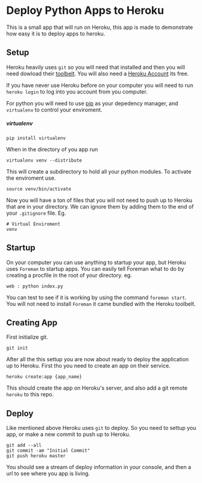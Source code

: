 # Deploy Python Apps to Heroku

This is a small app that will run on Heroku, this app is made to demonstrate how easy it is to deploy apps to heroku.

## Setup

Heroku heavily uses `git` so you will need that installed and then you will need dowload their [toolbelt](https://toolbelt.heroku.com/). You will also need a [Heroku Account](https://id.heroku.com/signup/devcenter) its free.

If you have never use Heroku before on your computer you will need to run `heroku login` to log into you account from you computer.

For python you will need to use [pip](http://www.pip-installer.org/en/latest/installing.html) as your depedency manager, and `virtualenv` to control your enviroment.

#####  virtualenv

```
pip install virtualenv
```

When in the directory of you app run 

```
virtualenv venv --distribute
```

This will create a subdirectory to hold all your python modules. To activate the enviroment use.

```
source venv/bin/activate
```
Now you will have a ton of files that you will not need to push up to Heroku that are in your directory. We can ignore them by adding them to the end of your `.gitignore` file. Eg.

```
# Virtual Enviroment
venv
```

## Startup

On your computer you can use anything to startup your app, but Heroku uses `Foreman` to startup apps. You can easily tell Foreman what to do by creating a procfile in the root of your directory. eg.

```
web : python index.py
```

You can test to see if it is working by using the command `foreman start`. You will not need to install `Foreman` it came bundled with the Heroku toolbelt.

## Creating App

First initialize git.

```
git init
```

After all the this settup you are now about ready to deploy the application up to Heroku. First tho you need to create an app on their service.

```
heroku create:app {app_name}
```

This should create the app on Heroku's server, and also add a git remote `heroku` to this repo.

## Deploy

Like mentioned above Heroku uses `git` to deploy. So you need to settup you app, or make a new commit to push up to Heroku.

```
git add --all
git commit -am "Initial Commit"
git push heroku master
```

You should see a stream of deploy information in your console, and then a url to see where you app is living.



